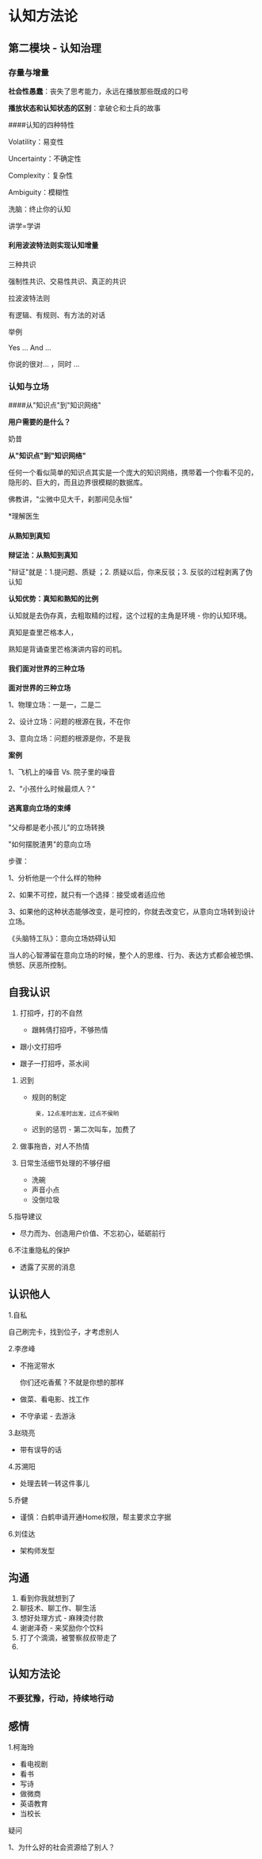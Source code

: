 # 认知方法论



## 第二模块 - 认知治理

### 存量与增量 

**社会性愚蠢**：丧失了思考能力，永远在播放那些既成的口号

**播放状态和认知状态的区别**：拿破仑和士兵的故事

####认知的四种特性

Volatility：易变性

Uncertainty：不确定性

Complexity：复杂性

Ambiguity：模糊性

洗脑：终止你的认知

讲学=学讲

#### **利用波波特法则实现认知增量**

三种共识

强制性共识、交易性共识、真正的共识

拉波波特法则

有逻辑、有规则、有方法的对话

举例

Yes ... And ...

你说的很对... ，同时 ... 

### **认知与立场**

####从"知识点"到"知识网络"

**用户需要的是什么？**

奶昔

**从"知识点"到"知识网络"**

任何一个看似简单的知识点其实是一个庞大的知识网络，携带着一个你看不见的，隐形的、巨大的，而且边界很模糊的数据库。

佛教讲，"尘微中见大千，刹那间见永恒"

*理解医生

#### 从熟知到真知

**辩证法：从熟知到真知**

"辩证"就是：1.提问题、质疑 ；2. 质疑以后，你来反驳；3. 反驳的过程剥离了伪认知

**认知优势：真知和熟知的比例**

认知就是去伪存真，去粗取精的过程，这个过程的主角是环境 - 你的认知环境。

真知是查里芒格本人，

熟知是背诵查里芒格演讲内容的司机。

#### **我们面对世界的三种立场**

**面对世界的三种立场**

1、物理立场：一是一，二是二

2、设计立场：问题的根源在我，不在你

3、意向立场：问题的根源是你，不是我

**案例**

1、飞机上的噪音 Vs. 院子里的噪音

2、"小孩什么时候最烦人？"

#### **逃离意向立场的束缚**

"父母都是老小孩儿"的立场转换

"如何摆脱渣男"的意向立场

步骤：

1、分析他是一个什么样的物种

2、如果不可控，就只有一个选择：接受或者适应他

3、如果他的这种状态能够改变，是可控的，你就去改变它，从意向立场转到设计立场。

《头脑特工队》：意向立场妨碍认知

 当人的心智滞留在意向立场的时候，整个人的思维、行为、表达方式都会被恐惧、愤怒、厌恶所控制。



## 自我认识

1. 打招呼，打的不自然

   * 跟韩倩打招呼，不够热情


* 跟小文打招呼


* 跟子一打招呼，茶水间

1. 迟到

   * 规则的制定

          亲，12点准时出发，过点不侯哟

   * 迟到的惩罚 - 第二次叫车，加费了

2. 做事拖沓，对人不热情

3. 日常生活细节处理的不够仔细

   - 洗碗
   - 声音小点
   - 没倒垃圾

 5.指导建议

* 尽力而为、创造用户价值、不忘初心，砥砺前行

6.不注重隐私的保护

* 透露了买房的消息



## 认识他人

1.自私

自己刷完卡，找到位子，才考虑别人

2.李彦峰

* 不拖泥带水 

  你们还吃香蕉？不就是你想的那样

* 做菜、看电影、找工作

* 不守承诺 - 去游泳

3.赵晓亮

- 带有误导的话

4.苏溯阳

* 处理去转一转这件事儿

5.乔健

* 谨慎：白鹤申请开通Home权限，帮主要求立字据

6.刘佳达

* 架构师发型



## 沟通

1. 看到你我就想到了
2. 聊技术、聊工作、聊生活
3. 想好处理方式 - 麻辣烫付款
4. 谢谢泽奇 - 来奖励你个饮料
5. 打了个滴滴，被警察叔叔带走了
6. ​

## 认知方法论

### 不要犹豫，行动，持续地行动



## 感情

1.柯海玲 

* 看电视剧
* 看书
* 写诗
* 做微商
* 英语教育
* 当校长

疑问

1、为什么好的社会资源给了别人？